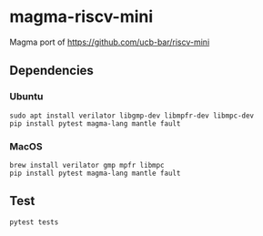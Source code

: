 # magma-riscv-mini
Magma port of https://github.com/ucb-bar/riscv-mini

## Dependencies
### Ubuntu
```
sudo apt install verilator libgmp-dev libmpfr-dev libmpc-dev
pip install pytest magma-lang mantle fault
```
### MacOS
```
brew install verilator gmp mpfr libmpc
pip install pytest magma-lang mantle fault
```

## Test
```
pytest tests
```
